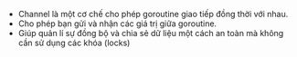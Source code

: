 -  Channel là một cơ chế cho phép goroutine giao tiếp đồng thời với nhau.
-  Cho phép bạn gửi và nhận các giá trị giữa goroutine.
-  Giúp quản lí sự đồng bộ và chia sẻ dữ liệu một cách an toàn mà không cần sử dụng các khóa (locks)
